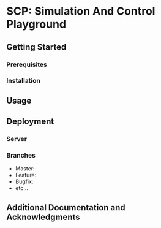 # SCP: Simulation And Control Playground

## Getting Started

### Prerequisites

### Installation

## Usage

## Deployment

### Server
### Branches

* Master:
* Feature:
* Bugfix:
* etc...

## Additional Documentation and Acknowledgments
